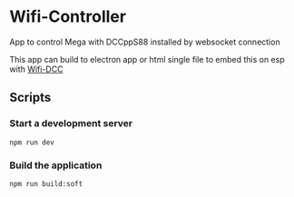 Wifi-Controller
=====================================================

App to control Mega with DCCppS88 installed by websocket connection

This app can build to electron app or html single file to embed this on esp with [Wifi-DCC](https://github.com/MathieuAndrade/WIFI-DCC)

Scripts
-------

### Start a development server

`npm run dev`

### Build the application

`npm run build:soft`

